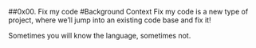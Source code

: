 ##0x00. Fix my code
#Background Context
Fix my code is a new type of project, where we’ll jump into an existing code base and fix it!

Sometimes you will know the language, sometimes not.
